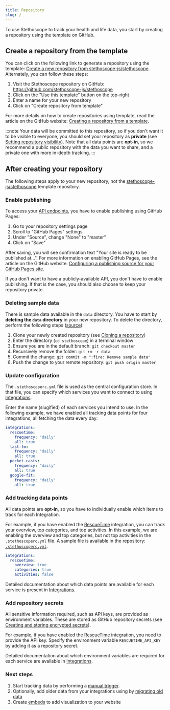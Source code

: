 ```yaml
---
title: Repository
slug: /
---
```


To use Stethoscope to track your health and life data, you start by creating a repository using the template on GitHub.

## Create a repository from the template

You can click on the following link to generate a repository using the template: [Create a new repository from stethoscope-js/stethoscope](https://github.com/stethoscope-js/stethoscope/generate). Alternately, you can follow these steps:

1. Visit the Stethoscope repository on GitHub: https://github.com/stethoscope-js/stethoscope
2. Click on the "Use this template" button on the top-right
3. Enter a name for your new repository
4. Click on "Create repository from template"

For more details on how to create repositories using template, read the article on the GitHub website: [Creating a repository from a template](https://docs.github.com/en/github/creating-cloning-and-archiving-repositories/creating-a-repository-from-a-template).

:::note
Your data will be committed to this repository, so if you don't want it to be visible to everyone, you should set your repository as **private** (see [Setting repository visibility](https://docs.github.com/en/github/administering-a-repository/setting-repository-visibility)). Note that all data points are **opt-in**, so we recommend a public repository with the data you want to share, and a private one with more in-depth tracking.
:::

## After creating your repository

The following steps apply to your new repository, not the [stethoscope-js/stethoscope](https://github.com/stethoscope-js/stethoscope) template repository.

### Enable publishing

To access your [API endpoints](./api), you have to enable publishing using GitHub Pages:

1. Go to your repository settings page
2. Scroll to "GitHub Pages" settings
3. Under "Source", change "None" to "master"
4. Click on "Save"

After saving, you will see confirmation text "Your site is ready to be published at...". For more information on enabling GitHub Pages, see the article on the GitHub website: [Configuring a publishing source for your GitHub Pages site](https://docs.github.com/en/github/working-with-github-pages/configuring-a-publishing-source-for-your-github-pages-site).

If you don't want to have a publicly-available API, you don't have to enable publishing. If that is the case, you should also choose to keep your repository private.

### Deleting sample data

There is sample data available in the `data` directory. You have to start by **deleting the `data` directory** in your new repository. To delete the directory, perform the following steps ([source](https://github.community/t/how-to-delete-multiples-files-in-github/702/3)):

1. Clone your newly created repository (see [Cloning a repository](https://docs.github.com/en/github/creating-cloning-and-archiving-repositories/cloning-a-repository))
2. Enter the directory (`cd stethoscope`) in a terminal window
3. Ensure you are in the default branch: `git checkout master`
4. Recursively remove the folder: `git rm -r data`
5. Commit the change: `git commit -m ":fire: Remove sample data"`
6. Push the change to your remote repository: `git push origin master`

### Update configuration

The `.stethoscoperc.yml` file is used as the central configuration store. In that file, you can specify which services you want to connect to using [Integrations](/docs/integrations).

Enter the name (slugified) of each services you intend to use. In the following example, we have enabled all tracking data points for four integrations, all fetching the data every day:

```yaml title=".stethoscoperc.yml"
integrations:
  rescuetime:
    frequency: "daily"
    all: true
  last-fm:
    frequency: "daily"
    all: true
  pocket-casts:
    frequency: "daily"
    all: true
  google-fit:
    frequency: "daily"
    all: true
```

### Add tracking data points

All data points are **opt-in**, so you have to individually enable which items to track for each Integration.

For example, if you have enabled the [RescueTime](/docs/integrations/rescuetime) integration, you can track your overview, top categories, and top activities. In this example, we are enabling the overview and top categories, but not top activities in the `.stethoscoperc.yml` file. A sample file is available in the repository: [`.stethoscoperc.yml`](https://github.com/stethoscope-js/stethoscope/blob/master/.stethoscoperc.yml).

```yaml title=".stethoscoperc.yml"
integrations:
  rescuetime:
    overview: true
    categories: true
    activities: false
```

Detailed documentation about which data points are available for each service is present in [Integrations](/docs/integrations).

### Add repository secrets

All sensitive information required, such as API keys, are provided as environment variables. These are stored as GitHub repository secrets (see [Creating and storing encrypted secrets](https://docs.github.com/en/actions/configuring-and-managing-workflows/creating-and-storing-encrypted-secrets)).

For example, if you have enabled the [RescueTime](/docs/integrations/rescuetime) integration, you need to provide the API key. Specify the environment variable `RESCUETIME_API_KEY` by adding it as a repository secret.

Detailed documentation about which environment variables are required for each service are available in [Integrations](/docs/integrations).

### Next steps

1. Start tracking data by performing a [manual trigger](./manual-triggers).
1. Optionally, add older data from your integrations using by [migrating old data](./migrating-old-data)
1. Create [embeds](/docs/embed) to add visualization to your website
